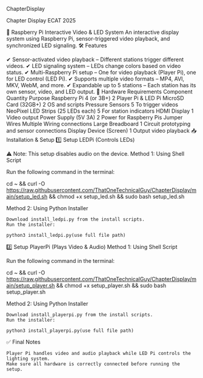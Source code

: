 ChapterDisplay

Chapter Display ECAT 2025

📌 Raspberry Pi Interactive Video & LED System
An interactive display system using Raspberry Pi, sensor-triggered video playback, and synchronized LED signaling.
🛠️ Features

✔ Sensor-activated video playback – Different stations trigger different videos.
✔ LED signaling system – LEDs change colors based on video status.
✔ Multi-Raspberry Pi setup – One for video playback (Player Pi), one for LED control (LED Pi).
✔ Supports multiple video formats – MP4, AVI, MKV, WebM, and more.
✔ Expandable up to 5 stations – Each station has its own sensor, video, and LED output.
🔩 Hardware Requirements
Component	Quantity	Purpose
Raspberry Pi 4 (or 3B+)	2	Player Pi & LED Pi
MicroSD Card (32GB+)	2	OS and scripts
Pressure Sensors	5	To trigger videos
NeoPixel LED Strips (25 LEDs each)	5	For station indicators
HDMI Display	1	Video output
Power Supply (5V 3A)	2	Power for Raspberry Pis
Jumper Wires	Multiple	Wiring connections
Large Breadboard	1	Circuit prototyping and sensor connections
Display Device (Screen)	1	Output video playback
📥 Installation & Setup
1️⃣ Setup LEDPi (Controls LEDs)

⚠ Note: This setup disables audio on the device.
Method 1: Using Shell Script

Run the following command in the terminal:

cd ~ && curl -O https://raw.githubusercontent.com/ThatOneTechnicalGuy/ChapterDisplay/main/setup_led.sh && chmod +x setup_led.sh && sudo bash setup_led.sh

Method 2: Using Python Installer

    Download install_ledpi.py from the install scripts.
    Run the installer:

    python3 install_ledpi.py(use full file path)

2️⃣ Setup PlayerPi (Plays Video & Audio)
Method 1: Using Shell Script

Run the following command in the terminal:

cd ~ && curl -O https://raw.githubusercontent.com/ThatOneTechnicalGuy/ChapterDisplay/main/setup_player.sh && chmod +x setup_player.sh && sudo bash setup_player.sh

Method 2: Using Python Installer

    Download install_playerpi.py from the install scripts.
    Run the installer:

    python3 install_playerpi.py(use full file path)

✅ Final Notes

    Player Pi handles video and audio playback while LED Pi controls the lighting system.
    Make sure all hardware is correctly connected before running the setup.
